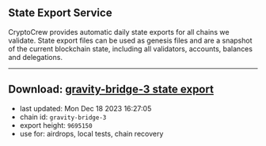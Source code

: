 ## State Export Service
CryptoCrew provides automatic daily state exports for all chains we validate. State export files can be used as genesis files and are a snapshot of the current blockchain state, including all validators, accounts, balances and delegations.

---
**Download: [gravity-bridge-3 state export](https://dl.ccvalidators.com/SERVICE/gravitybridge/gravity-bridge-3_export_9695150.json)**
---

- last updated: Mon Dec 18 2023 16:27:05
- chain id: `gravity-bridge-3`
- export height: `9695150`
- use for: airdrops, local tests, chain recovery
